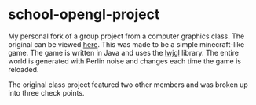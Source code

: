 # school-opengl-project
My personal fork of a group project from a computer graphics class. The original can be viewed [here](https://github.com/Deckarius/CS4450-Final-Project).
This was made to be a simple minecraft-like game. The game is written in Java and uses the [lwjgl](https://www.lwjgl.org/) library.
The entire world is generated with Perlin noise and changes each time the game is reloaded.


The original class project featured two other members and was broken up into three check points.
